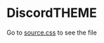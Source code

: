 # DiscordTHEME

Go to [source.css](https://jensgameryt.github.io/DiscordTHEME/source.css) to see the file
